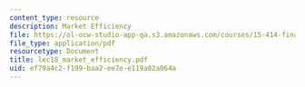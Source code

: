 ```yaml
---
content_type: resource
description: Market Efficiency
file: https://ol-ocw-studio-app-qa.s3.amazonaws.com/courses/15-414-financial-management-summer-2003/ef79a4c2f199baa2ee7ee119a02a064a_lec18_market_efficiency.pdf
file_type: application/pdf
resourcetype: Document
title: lec18_market_efficiency.pdf
uid: ef79a4c2-f199-baa2-ee7e-e119a02a064a
---
```

